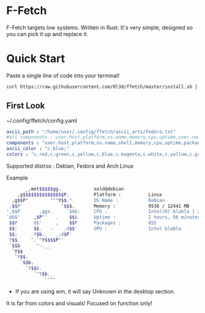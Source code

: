 # F-Fetch
F-Fetch targets low systems. Written in Rust. It's very simple, designed so you can pick it up and replace it.

# Quick Start
Paste a single line of code into your terminal!
```sh
curl https://raw.githubusercontent.com/0l3d/ffetch/master/install.sh | sh
````

## First Look 

~/.config/ffetch/config.yaml
```yml
ascii_path : "/home/user/.config/ffetch/ascii_arts/fedora.txt"
#all components : user.host,platform,os.name,memory,cpu,uptime,user.name,host.name,kernel.version,de,packages,shell
components : "user.host,platform,os.name,shell,memory,cpu,uptime,packages"
ascii_color : "c.blue;"
colors : "c.red,c.green,c.yellow,c.blue,c.magenta,c.white,c.yellow,c.green"
```
Supported distros : Debian, Fedora and Arch Linux


Example
```sh
       _,met$$$$$gg.            xold@debian
    ,g$$$$$$$$$$$$$$$P.         Platform :          Linux
  ,g$$P"        """Y$$.".       OS Name :           Debian
 ,$$P'              `$$$.       Memory :            9536 / 12441 MB
',$$P       ,ggs.     `$$b:     CPU :               Intel(R) blabla | x86_64
`d$$'     ,$P"'   .    $$$      Uptime :            2 hours, 56 minutes
 $$P      d$'     ,    $$P      Packages :          855
 $$:      $$.   -    ,d$$'      GPU :               Intel blabla
 $$;      Y$b._   _,d$P'        
 Y$$.    `.`"Y$$$$P"'           
 `$$b      "-.__                
  `Y$$                          
   `Y$$.                        
     `$$b.                      
       `Y$$b.                   
          `"Y$b._               
              `"""              
```

* If you are using wm, it will say Unknown in the desktop section.

It is far from colors and visuals! Focused on function only!

